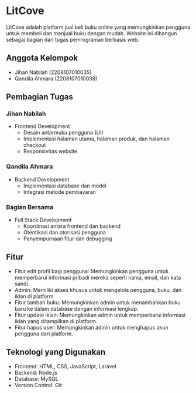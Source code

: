 # LitCove

LitCove adalah platform jual beli buku online yang memungkinkan pengguna untuk membeli dan menjual buku dengan mudah. Website ini dibangun sebagai bagian dari tugas pemrograman berbasis web.

## Anggota Kelompok

- Jihan Nabilah (2208107010035)
- Qandila Ahmara (2208107010039)

## Pembagian Tugas

### Jihan Nabilah
- Frontend Development
  - Desain antarmuka pengguna (UI)
  - Implementasi halaman utama, halaman produk, dan halaman checkout
  - Responsivitas website

### Qandila Ahmara
- Backend Development
  - Implementasi database dan model
  - Integrasi metode pembayaran

### Bagian Bersama
- Full Stack Development
  - Koordinasi antara frontend dan backend
  - Otentikasi dan otorisasi pengguna
  - Penyempurnaan fitur dan debugging

## Fitur

- Fitur edit profil bagi pengguna: Memungkinkan pengguna untuk memperbarui informasi pribadi mereka seperti nama, email, dan kata sandi.
- Admin: Memiliki akses khusus untuk mengelola pengguna, buku, dan iklan di platform
- Fitur tambah buku: Memungkinkan admin untuk menambahkan buku baru ke dalam database dengan informasi lengkap.
- Fitur update iklan: Memungkinkan admin untuk memperbarui informasi iklan yang ditampilkan di platform.
- Fitur hapus user: Memungkinkan admin untuk menghapus akun pengguna dari platform.

## Teknologi yang Digunakan

- Frontend: HTML, CSS, JavaScript, Laravel
- Backend: Node.js
- Database: MySQL
- Version Control: Git
